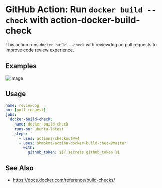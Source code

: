 # GitHub Action: Run `docker build --check` with action-docker-build-check

This action runs `docker build --check` with reviewdog on pull requests to improve code review experience.

## Examples

![image](https://github.com/user-attachments/assets/07d0fbac-72b5-4136-8649-b24176da580f)

## Usage

```yaml
name: reviewdog
on: [pull_request]
jobs:
  docker-build-check:
    name: docker-build-check
    runs-on: ubuntu-latest
    steps:
      - uses: actions/checkout@v4
      - uses: shmokmt/action-docker-build-check@master
        with:
          github_token: ${{ secrets.github_token }}
```

## See Also
* https://docs.docker.com/reference/build-checks/

